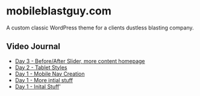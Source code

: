 # mobileblastguy.com
A custom classic WordPress theme for a clients dustless blasting company. 

## Video Journal
- [Day 3 - Before/After Slider, more content homepage](https://youtu.be/KsJrcbYqRXQ)
- [Day 2 - Tablet Styles](https://youtu.be/d3E-yVRLHlc)
- [Day 1 - Mobile Nav Creation](https://youtu.be/9BNq1JqYR5A)
- [Day 1 - More intial stuff](https://youtu.be/Ejg7QIe1dNo)
- [Day 1 - Inital Stuff](https://youtu.be/F52Tde20H0s)'

